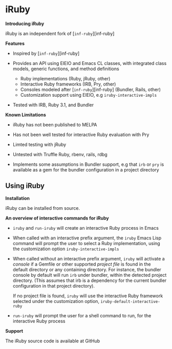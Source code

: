 iRuby
=====

**Introducing iRuby**

iRuby is an independent fork of [`inf-ruby`][inf-ruby]

**Features**

* Inspired by [`inf-ruby`][inf-ruby]

* Provides an API using EIEIO and Emacs CL classes, with integrated
  class models, generic functions, and method definitions

    * Ruby implementations (Ruby, jRuby, other)
    * Interactive Ruby frameworks (IRB, Pry, other)
    * Consoles modeled after [`inf-ruby`][inf-ruby] (Bundler, Rails, other)
    * Customization support using EIEIO, e.g `iruby-interactive-impls`

* Tested with IRB, Ruby 3.1, and Bundler

**Known Limitations**

* iRuby has not been published to MELPA

* Has not been well tested for interactive Ruby evaluation with Pry

* Limted testing with jRuby

* Untested with Truffle Ruby, rbenv, rails, rdbg

* Implements some assumptions in Bundler support, e.g that `irb` or
  `pry` is available as a gem for the bundler configuration in a project
  directory

## Using iRuby

**Installation**

iRuby can be installed from source.

**An overview of interactive commands for iRuby**

* `iruby` and `run-iruby` will create an interactive Ruby process in
  Emacs

* When called with an interactive prefix argument, the `iruby` Emacs
  Lisp command will prompt the user to select a Ruby implementation, using
  the customization option `iruby-interactive-impls`

* When called without an interactive prefix argument, `iruby` will
  activate a _console_ if a Gemfile or other supported _project file_ is
  found in the default directory or any containing directory. For
  instance, the bundler console by default will run `irb` under bundler,
  within the detected project directory. (This assumes that irb is a
  dependency for the current bundler configuration in that project
  directory).

  If no project file is found, `iruby` will use the interactive Ruby
  framework selected under the customization option,
  `iruby-default-interactive-ruby`

* `run-iruby` will prompt the user for a shell command to run, for the
  interactive Ruby process

**Support**

The iRuby source code is available at GitHub
